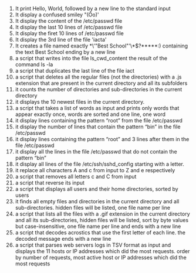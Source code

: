 1. It print Hello, World, followed by a new line to the standard input
2. It display a confused smiley "(Ôo)'
3. It display the content of the /etc/passwd file
4. It display the last 10 lines of /etc/passwd file
5. It display the firet 10 lines of /etc/passwd file
6. It display the 3rd line of the file 'iacta'
7. It creates a file named exactly \*\\'"Best School"\'\\*$\?\*\*\*\*\*:) containing the text Best School ending by a new line
8. a script that writes into the file ls_cwd_content the result of the command ls -la
9. a script that duplicates the last line of the file iact
10. a script that deletes all the regular files (not the directories) with a .js extension that are present in the current directory and all its subfolders
11. it counts the number of directories and sub-directories in the current directory
12. it displays the 10 newest files in the current directory.
13. a script that takes a list of words as input and prints only words that appear exactly once, words are sorted and one line, one word
14. it display lines containing the pattern “root” from the file /etc/passwd
15. it display the number of lines that contain the pattern “bin” in the file /etc/passwd
16. it display lines containing the pattern “root” and 3 lines after them in the file /etc/passwd
17. it display all the lines in the file /etc/passwd that do not contain the pattern “bin”
18. it display all lines of the file /etc/ssh/sshd_config starting with a letter.
19. it replace all characters A and c from input to Z and e respectively
20. a script that removes all letters c and C from input
21. a script that reverse its input
22. a script that displays all users and their home directories, sorted by users
23. it finds all empty files and directories in the current directory and all sub-directories. hidden files will be listed, one file name per line
24. a script that lists all the files with a .gif extension in the current directory and all its sub-directories, hidden files will be listed, sort by byte values but case-insensitive, one file name per line and ends with a new line
25. a script that decodes acrostics that use the first letter of each line. the decoded message ends with a new line
26. a script that parses web servers logs in TSV format as input and displays the 11 hosts or IP addresses which did the most requests. order by number of requests, most active host or IP addresses which did the most requests 
